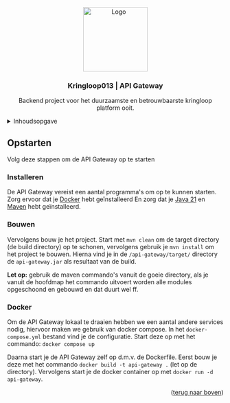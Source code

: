 <a id="readme-top"></a>
<br />
<div align="center">
  <a href="https://kringloop013.nl/">
    <img src="https://www.kringlooptilburg.nl/sites/default/files/logo--02.png" alt="Logo" height="150">
  </a>

  <h3 align="center">Kringloop013 | API Gateway</h3>

  <p align="center">
    Backend project voor het duurzaamste en betrouwbaarste kringloop platform ooit.
  </p>
</div>

<details>
  <summary>Inhoudsopgave</summary>
  <ol>
    <li>
      <a href="#opstarten">Opstarten</a>
    </li>
  </ol>
</details>

## Opstarten

Volg deze stappen om de API Gateway op te starten

### Installeren
De API Gateway vereist een aantal programma's om op te kunnen starten.
Zorg ervoor dat je [Docker](https://www.docker.com/) hebt geïnstalleerd
En zorg dat je [Java 21](https://github.com/adoptium/temurin21-binaries/releases/tag/jdk-21.0.4%2B7) en [Maven](https://maven.apache.org/download.cgi) hebt geïnstalleerd.

### Bouwen
Vervolgens bouw je het project.
Start met `mvn clean` om de target directory (de build directory) op te schonen, vervolgens gebruik je `mvn install` om het project te bouwen. Hierna vind je in de `/api-gateway/target/` directory de `api-gateway.jar` als resultaat van de build.

**Let op:** gebruik de maven commando's vanuit de goeie directory, als je vanuit de hoofdmap het commando uitvoert worden alle modules opgeschoond en gebouwd en dat duurt wel ff.

### Docker
Om de API Gateway lokaal te draaien hebben we een aantal andere services nodig, hiervoor maken we gebruik van docker compose. In het `docker-compose.yml` bestand vind je de configuratie.
Start deze op met het commando:
`docker compose up`

Daarna start je de API Gateway zelf op d.m.v. de Dockerfile. Eerst bouw je deze met het commando `docker build -t api-gateway .` (let op de directory). Vervolgens start je de docker container op met `docker run -d api-gateway`.

<p align="right">(<a href="#readme-top">terug naar boven</a>)</p>
